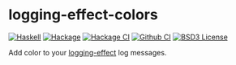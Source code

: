 # logging-effect-colors
[![Haskell](https://img.shields.io/badge/language-Haskell-orange.svg)](https://haskell.org) [![Hackage](https://img.shields.io/hackage/v/logging-effect-colors.svg)](https://hackage.haskell.org/package/logging-effect-colors) [![Hackage CI](https://matrix.hackage.haskell.org/api/v2/packages/logging-effect-colors/badge)](https://matrix.hackage.haskell.org/#/package/logging-effect-colors) [![Github CI](https://github.com/obsidiansystems/logging-effect-colors/workflows/github-action/badge.svg)](https://github.com/obsidiansystems/logging-effect-colors/actions) [![BSD3 License](https://img.shields.io/badge/license-BSD3-blue.svg)](https://github.com/obsidiansystems/logging-effect-colors/blob/master/LICENSE)

Add color to your [logging-effect](https://hackage.haskell.org/package/logging-effect) log messages.

